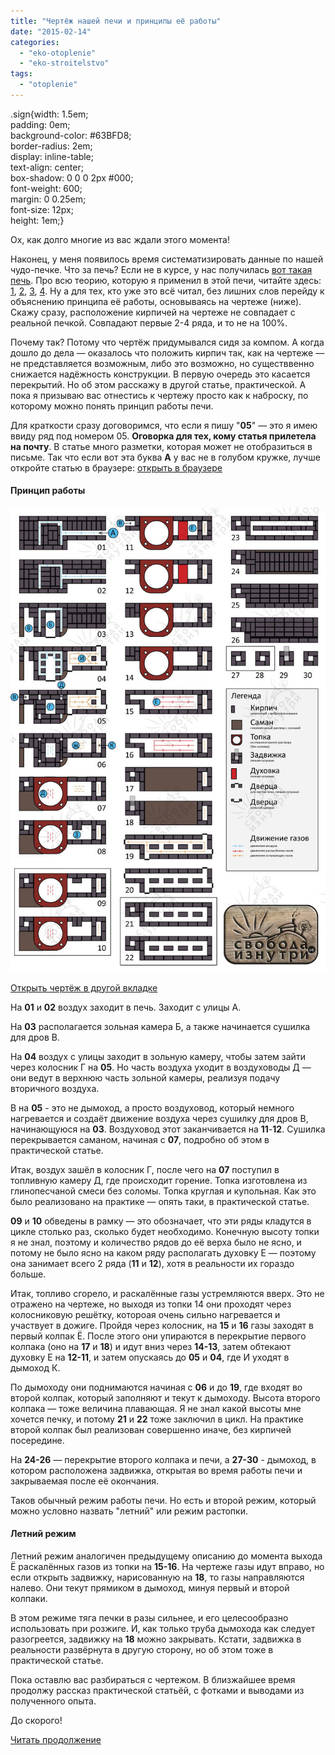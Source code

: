 ```yaml
---
title: "Чертёж нашей печи и принципы её работы"
date: "2015-02-14"
categories: 
  - "eko-otoplenie"
  - "eko-stroitelstvo"
tags: 
  - "otoplenie"
---
```


.sign{width: 1.5em;<br />padding: 0em;<br />background-color: #63BFD8;<br />border-radius: 2em;<br />display: inline-table;<br />text-align: center;<br />box-shadow: 0 0 0 2px #000;<br />font-weight: 600;<br />margin: 0 0.25em;<br />font-size: 12px;<br />height: 1em;}

Ох, как долго многие из вас ждали этого момента!

Наконец, у меня появилось время систематизировать данные по нашей чудо-печке. Что за печь? Если не в курсе, у нас получилась [вот такая печь](http://svobodaiznutri.ru/sohataya-chudo-pech/ "Сохатая чудо-печь"). Про всю теорию, которую я применил в этой печи, читайте здесь: [1](http://svobodaiznutri.ru/otoplenie-pechi-gollandki-i-russkie/ "Отопление. Печи. Голландки и русские"), [2](http://svobodaiznutri.ru/otoplenie-pechi-kolpakovye-i-dvuhkolpakovye/ "Отопление. Печи. Колпаковые и двухколпаковые"), [3](http://svobodaiznutri.ru/raketnye-pechi-i-verhniy-rozjig/ "Отопление. Печи. Ракетные печи и верхний розжиг"), [4](http://svobodaiznutri.ru/otoplenie-pechi-vneshniy-pritok-i-vtorichniy-vozduh/ "Отопление. Печи. Внешний приток и вторичный воздух"). Ну а для тех, кто уже это всё читал, без лишних слов перейду к объяснению принципа её работы, основываясь на чертеже (ниже). Скажу сразу, расположение кирпичей на чертеже не совпадает с реальной печкой. Совпадают первые 2-4 ряда, и то не на 100%.

Почему так? Потому что чертёж придумывался сидя за компом. А когда дошло до дела — оказалось что положить кирпич так, как на чертеже — не представляется возможным, либо это возможно, но существвенно снижается надёжность конструкции. В первую очередь это касается перекрытий. Но об этом расскажу в другой статье, практической. А пока я призываю вас отнестись к чертежу просто как к наброску, по которому можно понять принцип работы печи.

Для краткости сразу договоримся, что если я пишу "**05**" — это я имею ввиду ряд под номером 05. **Оговорка для тех, кому статья прилетела на почту**. В статье много разметки, которая может не отобразиться в письме. Так что если вот эта буква **А** у вас не в голубом кружке, лучше откройте статью в браузере: [открыть в браузере](http://svobodaiznutri.ru/chertyozh-pechi-i-printsipy-raboty/)

#### Принцип работы

![Наша чудо-печь](images/Печка-2014-2.jpg)

[Открыть чертёж в другой вкладке](http://svobodaiznutri.ru/wp-content/uploads/Печка-2014-2.jpg)

На **01** и **02** воздух заходит в печь. Заходит с улицы А.

На **03** располагается зольная камера Б, а также начинается сушилка для дров В.

На **04** воздух с улицы заходит в зольную камеру, чтобы затем зайти через колосник Г на **05**. Но часть воздуха уходит в воздуховоды Д — они ведут в верхнюю часть зольной камеры, реализуя подачу вторичного воздуха.

В на **05** - это не дымоход, а просто воздуховод, который немного нагревается и создаёт движение воздуха через сушилку для дров В, начинающуюся на **03**. Воздуховод этот заканчивается на **11**\-**12**. Сушилка перекрывается саманом, начиная с **07**, подробно об этом в практической статье.

Итак, воздух зашёл в колосник Г, после чего на **07** поступил в топливную камеру Д, где происходит горение. Топка изготовлена из глинопесчаной смеси без соломы. Топка круглая и купольная. Как это было реализовано на практике — опять таки, в практической статье.

**09** и **10** обведены в рамку — это обозначает, что эти ряды кладутся в цикле столько раз, сколько будет необходимо. Конечную высоту топки я не знал, поэтому и количество рядов до её верха было не ясно, и потому не было ясно на каком ряду располагать духовку Е — поэтому она занимает всего 2 ряда (**11** и **12**), хотя в реальности их гораздо больше.

Итак, топливо сгорело, и раскалённые газы устремляются вверх. Это не отражено на чертеже, но выходя из топки 14 они проходят через колосниковую решётку, котороая очень сильно нагревается и участвует в дожиге. Пройдя через колосник, на **15** и **16** газы заходят в первый колпак Ё. После этого они упираются в перекрытие первого колпака (оно на **17** и **18**) и идут вниз через **14-13**, затем обтекают духовку Е на **12-11**, и затем опускаясь до **05** и **04**, где И уходят в дымоход К.

По дымоходу они поднимаются начиная с **06** и до **19**, где входят во второй колпак, который заполняют и текут к дымоходу. Высота второго колпака — тоже величина плавающая. Я не знал какой высоты мне хочется печку, и потому **21** и **22** тоже заключил в цикл. На практике второй колпак был реализован совершенно иначе, без кирпичей посередине.

На **24-26** — перекрытие второго колпака и печи, а **27-30** - дымоход, в котором расположена задвижка, открытая во время работы печи и закрываемая после её окончания.

Таков обычный режим работы печи. Но есть и второй режим, который можно условно назвать "летний" или режим растопки.

#### Летний режим

Летний режим аналогичен предыдущему описанию до момента выхода Ё раскалённых газов из топки на **15-16**. На чертеже газы идут вправо, но если открыть задвижку, нарисованную на **18**, то газы направляются налево. Они текут прямиком в дымоход, минуя первый и второй колпаки.

В этом режиме тяга печки в разы сильнее, и его целесообразно использовать при розжиге. И, как только труба дымохода как следует разогреется, задвижку на **18** можно закрывать. Кстати, задвижка в реальности развёрнута в другую сторону, но об этом тоже в практической статье.

Пока оставлю вас разбираться с чертежом. В близжайшее время продолжу рассказ практической статьёй, с фотками и выводами из полученного опыта.

До скорого!

[Читать продолжение](http://svobodaiznutri.ru/kak-sdelat-chudo-pech-1-podgotovka/ "Как сделать чудо-печь. Часть 1: Подготовка")
